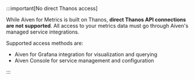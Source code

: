:::important[No direct Thanos access]

While Aiven for Metrics is built on Thanos,
**direct Thanos API connections are not supported**.
All access to your metrics data must go through Aiven's managed service integrations.

Supported access methods are:

- Aiven for Grafana integration for visualization and querying
- Aiven Console for service management and configuration

:::
